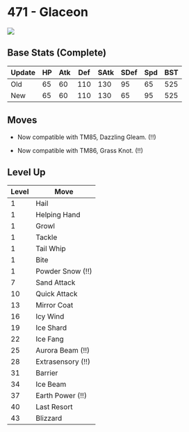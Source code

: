 # 471 - Glaceon
![][471]

## Base Stats (Complete)

Update | HP | Atk | Def | SAtk | SDef | Spd | BST
---    | ---| --- | --- | ---  | ---  | --- | ---
Old    | 65 |  60 |  110 |  130  |  95  |  65  |  525
New    | 65 |  60 |  110 |  130  |  65  |  95  |  525

## Moves

 - Now compatible with TM85, Dazzling Gleam. (!!)

 - Now compatible with TM86, Grass Knot. (!!)

## Level Up

Level | Move
---   | ---
  1   | Hail
  1   | Helping Hand
  1   | Growl
  1   | Tackle
  1   | Tail Whip
  1   | Bite
  1   | Powder Snow (!!)
  7   | Sand Attack
 10   | Quick Attack
 13   | Mirror Coat
 16   | Icy Wind
 19   | Ice Shard
 22   | Ice Fang
 25   | Aurora Beam (!!)
 28   | Extrasensory (!!)
 31   | Barrier
 34   | Ice Beam
 37   | Earth Power (!!)
 40   | Last Resort
 43   | Blizzard



[471]: ../img/pokemon/471.png
